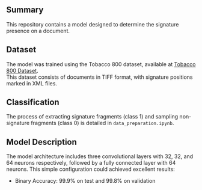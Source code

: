 ## Summary
This repository contains a model designed to determine the signature presence on a document.

## Dataset
The model was trained using the Tobacco 800 dataset, available at [Tobacco 800 Dataset](http://tc11.cvc.uab.es/datasets/Tobacco800_1).  
This dataset consists of documents in TIFF format, with signature positions marked in XML files.

## Classification
The process of extracting signature fragments (class 1) and sampling non-signature fragments (class 0) is detailed in `data_preparation.ipynb`.

## Model Description
The model architecture includes three convolutional layers with 32, 32, and 64 neurons respectively, followed by a fully connected layer with 64 neurons.
This simple configuration could achieved excellent results:
- Binary Accuracy: 99.9% on test and 99.8% on validation
